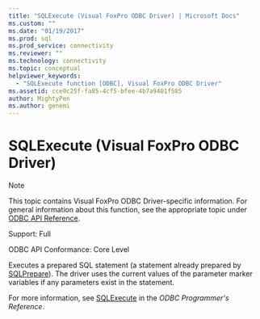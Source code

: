 ```yaml
---
title: "SQLExecute (Visual FoxPro ODBC Driver) | Microsoft Docs"
ms.custom: ""
ms.date: "01/19/2017"
ms.prod: sql
ms.prod_service: connectivity
ms.reviewer: ""
ms.technology: connectivity
ms.topic: conceptual
helpviewer_keywords: 
  - "SQLExecute function [ODBC], Visual FoxPro ODBC Driver"
ms.assetid: cce0c25f-fa85-4cf5-bfee-4b7a9401f585
author: MightyPen
ms.author: genemi
---
```

# SQLExecute (Visual FoxPro ODBC Driver)
> [!NOTE]  
>  This topic contains Visual FoxPro ODBC Driver-specific information. For general information about this function, see the appropriate topic under [ODBC API Reference](../../odbc/reference/syntax/odbc-api-reference.md).  
  
 Support: Full  
  
 ODBC API Conformance: Core Level  
  
 Executes a prepared SQL statement (a statement already prepared by [SQLPrepare](../../odbc/microsoft/sqlprepare-visual-foxpro-odbc-driver.md)). The driver uses the current values of the parameter marker variables if any parameters exist in the statement.  
  
 For more information, see [SQLExecute](../../odbc/reference/syntax/sqlexecute-function.md) in the *ODBC Programmer's Reference*.
